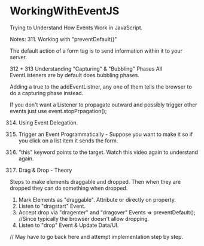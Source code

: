 # WorkingWithEventJS
Trying to Understand How Events Work in JavaScript.

Notes: 
311. Working with "preventDefault()"

The default action of a form tag is to send information within it to your server. 

312 + 313 Understanding "Capturing" & "Bubbling" Phases
All EventListeners are by default does bubbling phases. 

Adding a true to the addEventListner, any one of them tells the browser to do a capturing phase instead. 

If you don't want a Listener to propagate outward and possibly trigger other events just use event.stopPrpagation();

314. Using Event Delegation.

315. Trigger an Event Programmatically - Suppose you want to make it so if you click on a list item it sends the form.

316. "this" keyword points to the target. Watch this video again to understand again. 

317. Drag & Drop - Theory 

Steps to make elements draggable and dropped. Then when they are dropped they can do something when dropped.

1. Mark Elements as "draggable". Attribute or directly on property. 
2. Listen to "dragstart" Event. 
3. Accept drop via "dragenter" and "dragover" Events => preventDefault(); //Since typically the browser doesn't allow dropping.
4. Listen to "drop" Event & Update Data/UI.

// May have to go back here and attempt implementation step by step.
